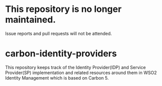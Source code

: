 # This repository is no longer maintained.
Issue reports and pull requests will not be attended.

# carbon-identity-providers

This repository keeps track of the Identity Provider(IDP) and Service Provider(SP) implementation and
related resources around them in WSO2 Identity Management which is based on Carbon 5.
